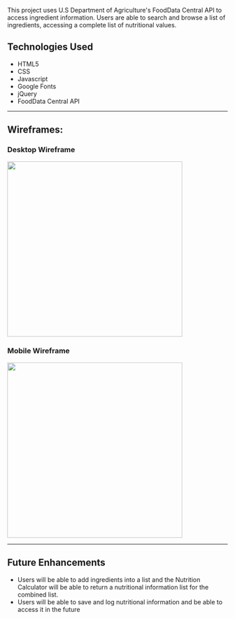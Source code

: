 
This project uses U.S Department of Agriculture's FoodData Central API to access ingredient information. Users are able to search and browse a list of ingredients, accessing a complete list of nutritional values. 


<h2> Technologies Used</h2>
<ul>
<li> HTML5</li>
<li> CSS</li>
<li> Javascript</li>
<li> Google Fonts</li>
<li> jQuery </li>
<li> FoodData Central API</li>
</ul>

<hr> 

<h2> Wireframes: </h2>
<h3>Desktop Wireframe</h3>
<img src="https://i.imgur.com/20aixxQ.png" width="400"/>
<h3> Mobile Wireframe</h3>
<img src="https://i.imgur.com/FOW3tP7.png" width="400"/>

<hr>

<h2> Future Enhancements</h2>
<ul>
    <li>Users will be able to add ingredients into a list and the Nutrition Calculator will be able to return a nutritional information list for the combined list.</li>
    <li>Users will be able to save and log nutritional information and be able to access it in the future</li>
</ul>
